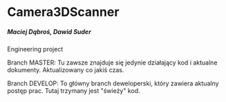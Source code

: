 # Camera3DScanner
##### Maciej Dąbroś, Dawid Suder
Engineering project

Branch MASTER:
	Tu zawsze znajduje się jedynie działający kod i aktualne dokumenty. Aktualizowany co jakiś czas.

Branch DEVELOP:
	To główny branch deweloperski, który zawiera aktualny postęp prac. Tutaj trzymany jest "świeży" kod.

